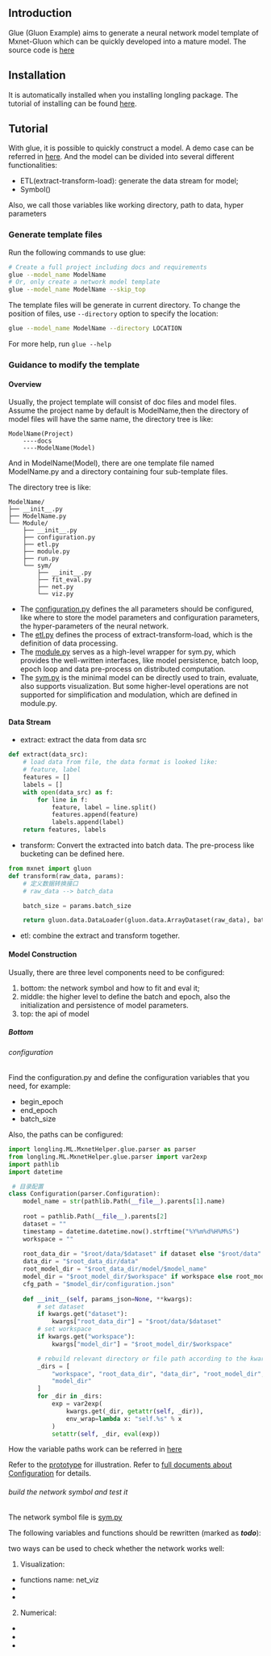 ## Introduction
Glue (Gluon Example) aims to generate a neural network model template of 
Mxnet-Gluon which can be quickly developed into a mature model. The source code
is [here](https://github.com/tswsxk/longling/tree/master/longling/ML/MxnetHelper/glue)

## Installation
It is automatically installed when you installing longling package. 
The tutorial of installing can be found 
[here](https://longling.readthedocs.io/zh/latest/tutorial.html#installation).

## Tutorial
With glue, it is possible to quickly construct a model. A demo case can be 
referred in [here](). And the model can be divided into several different 
functionalities:

* ETL(extract-transform-load): generate the data stream for model;
* Symbol()

Also, we call those variables like working directory, path to data, 
hyper parameters  

### Generate template files 
Run the following commands to use glue:
```bash
# Create a full project including docs and requirements
glue --model_name ModelName
# Or, only create a network model template
glue --model_name ModelName --skip_top
```
The template files will be generate in current directory. To change 
the position of files, use `--directory` option to specify the location:
```bash
glue --model_name ModelName --directory LOCATION
```
For more help, run `glue --help`

### Guidance to modify the template
#### Overview
Usually, the project template will consist of doc files and model files. Assume
the project name by default is ModelName,then the directory of model files will
have the same name, the directory tree is like:
```
ModelName(Project)
    ----docs
    ----ModelName(Model) 
```

And in ModelName(Model), there are one template file named ModelName.py 
and a directory containing four sub-template files.

The directory tree is like:
```text
ModelName/
├── __init__.py
├── ModelName.py
└── Module/
    ├── __init__.py
    ├── configuration.py
    ├── etl.py
    ├── module.py
    ├── run.py
    └── sym/
        ├── __init__.py
        ├── fit_eval.py
        ├── net.py
        └── viz.py
```
* The [configuration.py]() defines the all parameters should be configured, 
like where to store the model parameters and configuration parameters, 
the hyper-parameters of the neural network.
* The [etl.py]() defines the process of extract-transform-load, which is 
the definition of data processing.
* The [module.py]() serves as a high-level wrapper for sym.py, which provides
the well-written interfaces, like model persistence, batch loop, epoch loop and 
data pre-process on distributed computation.
* The [sym.py]() is the minimal model can be directly used to train, evaluate, 
also supports visualization. But some higher-level operations are not supported
for simplification and modulation, which are defined in module.py.

#### Data Stream
* extract: extract the data from data src
```python
def extract(data_src):
    # load data from file, the data format is looked like:
    # feature, label
    features = []
    labels = []
    with open(data_src) as f:
        for line in f:
            feature, label = line.split()
            features.append(feature)
            labels.append(label)
    return features, labels
``` 
* transform:
Convert the extracted into batch data. 
The pre-process like bucketing can be defined here.
```python
from mxnet import gluon
def transform(raw_data, params):
    # 定义数据转换接口
    # raw_data --> batch_data

    batch_size = params.batch_size

    return gluon.data.DataLoader(gluon.data.ArrayDataset(raw_data), batch_size)
```
* etl: combine the extract and transform together.

#### Model Construction
Usually, there are three level components need to be configured:
1. bottom: the network symbol and how to fit and eval it;
2. middle: the higher level to define the batch and epoch, also 
the initialization and persistence of model parameters.
3. top: the api of model

##### Bottom
###### configuration
Find the configuration.py and define the configuration variables that you need,
for example:

* begin_epoch
* end_epoch
* batch_size

Also, the paths can be configured:

```python
import longling.ML.MxnetHelper.glue.parser as parser
from longling.ML.MxnetHelper.glue.parser import var2exp
import pathlib
import datetime

 # 目录配置
class Configuration(parser.Configuration):
    model_name = str(pathlib.Path(__file__).parents[1].name)
    
    root = pathlib.Path(__file__).parents[2]
    dataset = ""
    timestamp = datetime.datetime.now().strftime("%Y%m%d%H%M%S")
    workspace = ""
    
    root_data_dir = "$root/data/$dataset" if dataset else "$root/data"
    data_dir = "$root_data_dir/data"
    root_model_dir = "$root_data_dir/model/$model_name"
    model_dir = "$root_model_dir/$workspace" if workspace else root_model_dir
    cfg_path = "$model_dir/configuration.json"
    
    def __init__(self, params_json=None, **kwargs):
        # set dataset
        if kwargs.get("dataset"):
            kwargs["root_data_dir"] = "$root/data/$dataset"
        # set workspace
        if kwargs.get("workspace"):
            kwargs["model_dir"] = "$root_model_dir/$workspace"

        # rebuild relevant directory or file path according to the kwargs
        _dirs = [
            "workspace", "root_data_dir", "data_dir", "root_model_dir",
            "model_dir"
        ]
        for _dir in _dirs:
            exp = var2exp(
                kwargs.get(_dir, getattr(self, _dir)),
                env_wrap=lambda x: "self.%s" % x
            )
            setattr(self, _dir, eval(exp))
```
How the variable paths work can be referred in [here]() 

Refer to the [prototype](https://github.com/tswsxk/longling/blob/master/longling/ML/MxnetHelper/glue/ModelName/ModelName/Module/configuration.py) for illustration.
Refer to [full documents about Configuration]() for details.
 
###### build the network symbol and test it
The network symbol file is [sym.py]()

The following variables and functions should be rewritten (marked as **_todo_**):


two ways can be used to check whether the network works well:

1. Visualization:
* functions name: net_viz
*
* 
2. Numerical:
* 
*
*





  
